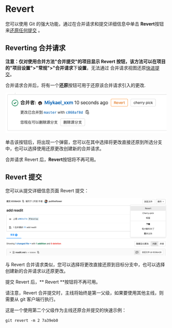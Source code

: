 # Revert[](#revert "Permalink")

您可以使用 Git 的强大功能，通过在合并请求和提交详细信息中单击 **Revert**按钮来[还原任何提交](https://git-scm.com/docs/git-revert "Git 恢复文档") 。

## Reverting 合并请求[](#reverting-a-merge-request "Permalink")

**注意：**仅对使用合并方法"合并提交"的项目显示 **Revert** 按钮，该方法可以在项目的**"项目设置">"常规">"合并请求**下**设置**，无法通过 合并请求视图还原[快进提交](/fast-docs/user/project/merge-request/fast-forward)。

合并请求合并后，将有一个**还原**按钮可用于还原该合并请求引入的更改.

[![Revert Merge Request](/docs/img/cherry_pick_changes_mr.png)](/docs//docs/img/cherry_pick_changes_mr.png)

单击该按钮后，将出现一个弹窗，您可以在其中选择将更改直接还原到所选分支中，也可以选择使用还原更改创建新的合并请求。

合并请求 Revert 后，**Revert**按钮将不再可用。

## Revert 提交[](#reverting-a-commit "Permalink")

您可以从提交详细信息页面 Revert 提交：

[![Revert commit](/docs/img/cherry_pick_changes_commit_revert.png)](/docs/img/cherry_pick_changes_commit_revert.png)

与 Revert 合并请求类似，您可以选择将更改直接还原到目标分支中，也可以选择创建新的合并请求以还原更改。

提交 Revert 后，** Revert **按钮将不再可用。

请注意，Revert 合并提交时，主线将始终是第一父级，如果要使用其他主线，则需要从 git 客户端行执行。

这是一个使用第二个父级作为主线还原合并提交的快速示例：

```markdown
git revert -m 2 7a39eb0 
```